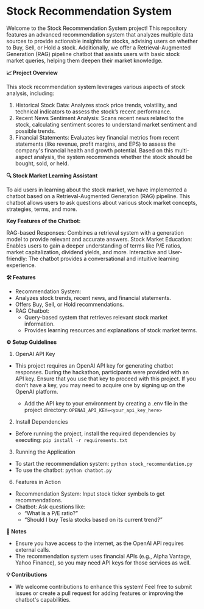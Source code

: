 # **Stock Recommendation System**

Welcome to the Stock Recommendation System project! This repository features an advanced recommendation system that analyzes multiple data sources to provide actionable insights for stocks, advising users on whether to Buy, Sell, or Hold a stock. Additionally, we offer a Retrieval-Augmented Generation (RAG) pipeline chatbot that assists users with basic stock market queries, helping them deepen their market knowledge.

**📈 Project Overview**

This stock recommendation system leverages various aspects of stock analysis, including:

1. Historical Stock Data: Analyzes stock price trends, volatility, and technical indicators to assess the stock’s recent performance.
2. Recent News Sentiment Analysis: Scans recent news related to the stock, calculating sentiment scores to understand market sentiment and possible trends.
3. Financial Statements: Evaluates key financial metrics from recent statements (like revenue, profit margins, and EPS) to assess the company's financial health and growth potential.
Based on this multi-aspect analysis, the system recommends whether the stock should be bought, sold, or held.

**🔍 Stock Market Learning Assistant**

To aid users in learning about the stock market, we have implemented a chatbot based on a Retrieval-Augmented Generation (RAG) pipeline. This chatbot allows users to ask questions about various stock market concepts, strategies, terms, and more.

**Key Features of the Chatbot:**

RAG-based Responses: Combines a retrieval system with a generation model to provide relevant and accurate answers.
Stock Market Education: Enables users to gain a deeper understanding of terms like P/E ratios, market capitalization, dividend yields, and more.
Interactive and User-friendly: The chatbot provides a conversational and intuitive learning experience.

**🛠️ Features**

- Recommendation System:
- Analyzes stock trends, recent news, and financial statements.
- Offers Buy, Sell, or Hold recommendations.
- RAG Chatbot:
  - Query-based system that retrieves relevant stock market information.
  - Provides learning resources and explanations of stock market terms.

**⚙️ Setup Guidelines**
1. OpenAI API Key
- This project requires an OpenAI API key for generating chatbot responses. During the hackathon, participants were provided with an API key. Ensure that you use that key to proceed with this project. If you don’t have a key, you may need to acquire one by signing up on the OpenAI platform.<br>

  - Add the API key to your environment by creating a .env file in the project directory:
    ```OPENAI_API_KEY=<your_api_key_here>```

2. Install Dependencies
- Before running the project, install the required dependencies by executing:
  ```pip install -r requirements.txt```

3. Running the Application
- To start the recommendation system:
   ```python stock_recommendation.py```
- To use the chatbot:
   ```python chatbot.py```

6. Features in Action
- Recommendation System: Input stock ticker symbols to get recommendations.
- Chatbot: Ask questions like:
  - “What is a P/E ratio?”
  - “Should I buy Tesla stocks based on its current trend?”

**📝 Notes**
- Ensure you have access to the internet, as the OpenAI API requires external calls.
- The recommendation system uses financial APIs (e.g., Alpha Vantage, Yahoo Finance), so you may need API keys for those services as well.

**💡 Contributions**
- We welcome contributions to enhance this system! Feel free to submit issues or create a pull request for adding features or improving the chatbot's capabilities.

